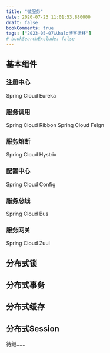 ```yaml
---
title: "微服务"
date: 2020-07-23 11:01:53.880000
draft: false
bookComments: true
tags: ["2023-05-07从halo博客迁移"]
# bookSearchExclude: false
---
```

## 基本组件

### 注册中心
Spring Cloud Eureka

### 服务调用
Spring Cloud Ribbon
Spring Cloud Feign

### 服务熔断
Spring Cloud Hystrix

### 配置中心
Spring Cloud Config

### 服务总线
Spring Cloud Bus

### 服务网关
Spring Cloud Zuul

## 分布式锁

## 分布式事务

## 分布式缓存

## 分布式Session



待继......